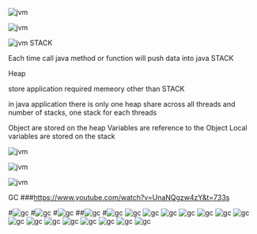 ![jvm](./img/1.PNG)

![jvm](./img/2.PNG)

![jvm](./img/3.PNG)
STACK

Each time call java method or function will push data into java STACK

Heap

store application required memeory other than STACK

in java application there is only one heap share
across all threads and number of stacks, one stack for each threads

Object are stored on the heap
Variables are reference to the Object
Local variables are stored on the stack

![jvm](./img/4.PNG)

![jvm](./img/5.PNG)

![jvm](./img/6.PNG)

GC
###https://www.youtube.com/watch?v=UnaNQgzw4zY&t=733s

#![gc](./img/gc1.PNG)
#![gc](./img/gc2.PNG)
#![gc](./img/gc3.PNG)
##![gc](./img/gc4.PNG)
#![gc](./img/gc5.PNG)
![gc](./img/gc6.PNG)
![gc](./img/gc7.PNG)
![gc](./img/gc8.PNG)
![gc](./img/gc9.PNG)
![gc](./img/gc10.PNG)
![gc](./img/gc11.PNG)
![gc](./img/gc12.PNG)
![gc](./img/gc13.PNG)
![gc](./img/gc14.PNG)
![gc](./img/gc15.PNG)
![gc](./img/gc16.PNG)
![gc](./img/gc17.PNG)
![gc](./img/gc18.PNG)
![gc](./img/gc19.PNG)
![gc](./img/gc20.PNG)
